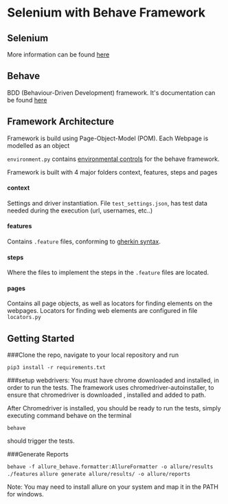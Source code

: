 # Selenium with Behave Framework

## Selenium

More information can be found [here](https://www.seleniumhq.org/)

## Behave

BDD (Behaviour-Driven Development) framework.
It's documentation can be found [here](https://behave.readthedocs.io/en/latest/)

## Framework Architecture

Framework is build using Page-Object-Model (POM). 
Each Webpage is modelled as an object

`environment.py` contains [environmental controls](https://behave.readthedocs.io/en/latest/tutorial.html#environmental-controls) for the behave framework.

Framework is built with 4 major folders context, features, steps and pages

#### context

Settings and driver instantiation.
File `test_settings.json`, has test data needed during the execution (url, usernames, etc..)

#### features

Contains `.feature` files, conforming to [gherkin syntax](https://behave.readthedocs.io/en/latest/philosophy.html#the-gherkin-language).

#### steps

Where the files to implement the steps in the `.feature` files are located.

#### pages

Contains all page objects, as well as locators for finding elements on the webpages.
Locators for finding web elements are configured in file `locators.py`


## Getting Started

###Clone the repo, navigate to your local repository and run 

`pip3 install -r requirements.txt`

###setup webdrivers:
You must have chrome downloaded and installed, in order to run the tests.
The framework uses chromedriver-autoinstaller, to ensure that chromedriver is downloaded , installed and added to path.


After Chromedriver is installed, you should be ready to run the tests, simply executing command behave on the terminal

`behave`

should trigger the tests.


###Generate Reports

`behave -f allure_behave.formatter:AllureFormatter -o allure/results ./features`
`allure generate allure/results/ -o allure/reports`

Note: You may need to install allure on your system and map it in the PATH for windows.

